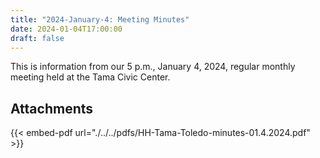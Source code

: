 ```yaml
---
title: "2024-January-4: Meeting Minutes"
date: 2024-01-04T17:00:00
draft: false
---
```

This is information from our 5 p.m., January 4, 2024, regular monthly meeting held at the Tama Civic Center. 
 
## Attachments

{{< embed-pdf url="./../../pdfs/HH-Tama-Toledo-minutes-01.4.2024.pdf" >}}
